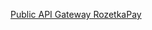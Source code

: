 [Public API Gateway RozetkaPay](https://docs.google.com/document/d/1AbNXlJlPdzjZcpotd83Qb7GWXt78UhYGRY-GQRWI35M)
